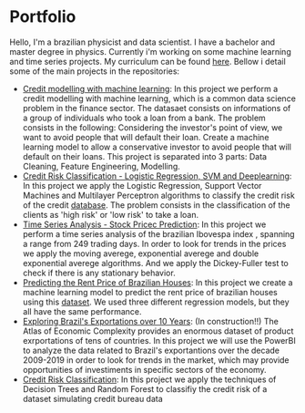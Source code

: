 # Portfolio

Hello,
I'm a brazilian physicist and data scientist. I have a bachelor and master degree in physics. Currently i'm working on some machine learning and time series projects. My curriculum can be found [here](https://github.com/lucimariosousa/curriculum). Bellow i detail some of the main projects in the repositories:

- [Credit modelling with machine learning](https://github.com/lucimariosousa/Credit-modelling-with-machine-learning): In this project we perform a credit modelling with machine learning, which is a common data science problem in the finance sector. The datasaet consists on informations of a group of individuals who took a loan from a bank. The problem consists in the following: Considering the investor's point of view, we want to avoid people that will default their loan. Create a machine learning model to allow a conservative investor to avoid people that will default on their loans. This project is separated into 3 parts: Data Cleaning, Feature Engineering, Modelling.
- [Credit Risk Classification - Logistic Regression, SVM and Deeplearning](https://github.com/lucimariosousa/Credit-Risk-Classification-Logistic-Regression-SVM-and-Deeplearning): In this project we apply the Logistic Regression, Support Vector Machines and Multilayer Perceptron algorithms to classify the credit risk of the credit [database](https://www.kaggle.com/datasets/laotse/credit-risk-dataset). The problem consists in the classification of the clients as 'high risk' or 'low risk' to take a loan. 
- [Time Series Analysis - Stock Pricec Prediction](https://github.com/lucimariosousa/Time-Series-Analysis---Stock-Prices-Prediction): In this project we perform a time series analysis of the brazilian Ibovespa index , spanning a range from 249 trading days. In order to look for trends in the prices we apply the moving averege, exponential averege and double exponential averege algorithms. And we apply the Dickey-Fuller test to check if there is any stationary behavior.
- [Predicting the Rent Price of Brazilian Houses](https://github.com/lucimariosousa/Predicting-the-rent-price-of-brazilian-houses): In this project we create a machine learning model to predict the rent price of brazilian houses using this [dataset](https://www.kaggle.com/datasets/rubenssjr/brasilian-houses-to-rent?resource=download). We used three different regression models, but they all have the same performance.
- [Exploring Brazil's Exportations over 10 Years](https://github.com/lucimariosousa/Exploring-Brazil-s-exportations-over-10-years): (In construction!!) The Atlas of Economic Complexity provides an enormous dataset of product exrportations of tens of countries. In this project we will use the PowerBI to analyze the data related to Brazil's exportantions over the decade 2009-2019 in order to look for trends in the market, which may provide opportunities of investiments in specific sectors of the economy.
- [Credit Risk Classification](https://github.com/lucimariosousa/Classification---Decision-Trees-and-Random-Forest): In this project we apply the techniques of Decision Trees and Random Forest to classifiy the credit risk of a dataset simulating credit bureau data


<!--
**lucimariosousa/lucimariosousa** is a ✨ _special_ ✨ repository because its `README.md` (this file) appears on your GitHub profile.

Here are some ideas to get you started:

- 🔭 I’m currently working on ...
- 🌱 I’m currently learning ...
- 👯 I’m looking to collaborate on ...
- 🤔 I’m looking for help with ...
- 💬 Ask me about ...
- 📫 How to reach me: ...
- 😄 Pronouns: ...
- ⚡ Fun fact: ...
-->
